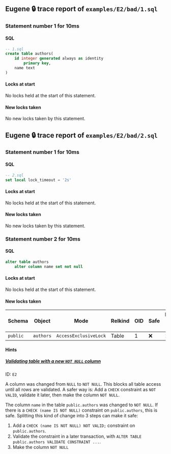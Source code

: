 ## Eugene 🔒 trace report of `examples/E2/bad/1.sql`



### Statement number 1 for 10ms

#### SQL

```sql
-- 1.sql
create table authors(
    id integer generated always as identity
        primary key,
    name text
)
```

#### Locks at start

No locks held at the start of this statement.

#### New locks taken

No new locks taken by this statement.



## Eugene 🔒 trace report of `examples/E2/bad/2.sql`



### Statement number 1 for 10ms

#### SQL

```sql
-- 2.sql
set local lock_timeout = '2s'
```

#### Locks at start

No locks held at the start of this statement.

#### New locks taken

No new locks taken by this statement.



### Statement number 2 for 10ms

#### SQL

```sql
alter table authors
    alter column name set not null
```

#### Locks at start

No locks held at the start of this statement.

#### New locks taken

| Schema | Object | Mode | Relkind | OID | Safe | Duration held (ms) |
|--------|--------|------|---------|-----|------|--------------------|
| `public` | `authors` | `AccessExclusiveLock` | Table | 1 | ❌ | 10 |

#### Hints

##### [Validating table with a new `NOT NULL` column](https://kaveland.no/eugene/hints/E2/)
ID: `E2`

A column was changed from `NULL` to `NOT NULL`. This blocks all table access until all rows are validated. A safer way is: Add a `CHECK` constraint as `NOT VALID`, validate it later, then make the column `NOT NULL`.

The column `name` in the table `public.authors` was changed to `NOT NULL`. If there is a `CHECK (name IS NOT NULL)` constraint on `public.authors`, this is safe. Splitting this kind of change into 3 steps can make it safe:

1. Add a `CHECK (name IS NOT NULL) NOT VALID;` constraint on `public.authors`.
2. Validate the constraint in a later transaction, with `ALTER TABLE public.authors VALIDATE CONSTRAINT ...`.
3. Make the column `NOT NULL`


